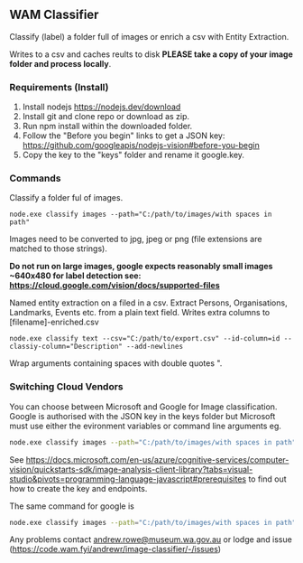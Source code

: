 ## WAM Classifier
Classify (label) a folder full of images or enrich a csv with Entity Extraction.

Writes to a csv and caches reults to disk **PLEASE take a copy of your image folder and process locally**.

### Requirements (Install)
1. Install nodejs https://nodejs.dev/download
2. Install git and clone repo or download as zip.
3. Run npm install within the downloaded folder.
4. Follow the "Before you begin" links to get a JSON key: https://github.com/googleapis/nodejs-vision#before-you-begin
5. Copy the key to the "keys" folder and rename it google.key.

### Commands
Classify a folder ful of images.
```shell
node.exe classify images --path="C:/path/to/images/with spaces in path"
```
Images need to be converted to jpg, jpeg or png (file extensions are matched to those strings).

**Do not run on large images, google expects reasonably small images ~640x480 for label detection see: https://cloud.google.com/vision/docs/supported-files**

Named entity extraction on a filed in a csv. Extract Persons, Organisations, Landmarks, Events etc. from a plain text field. Writes extra columns to [filename]-enriched.csv
```shell
node.exe classify text --csv="C:/path/to/export.csv" --id-column=id --classiy-column="Description" --add-newlines
```
Wrap arguments containing spaces with double quotes ".

### Switching Cloud Vendors
You can choose between Microsoft and Google for Image classification. Google is authorised with the JSON key in the keys
folder but Microsoft must use either the evironment variables or command line arguments eg.
```bash
node.exe classify images --path="C:/path/to/images/with spaces in path" --vendor=microsoft --microsoft-key="INSERT KEY" --microsoft-endpoint="INSER ENDPOINT"
```
See https://docs.microsoft.com/en-us/azure/cognitive-services/computer-vision/quickstarts-sdk/image-analysis-client-library?tabs=visual-studio&pivots=programming-language-javascript#prerequisites
to find out how to create the key and endpoints.

The same command for google is
```bash
node.exe classify images --path="C:/path/to/images/with spaces in path" --vendor=google
```
Any problems contact andrew.rowe@museum.wa.gov.au or lodge and issue (https://code.wam.fyi/andrewr/image-classifier/-/issues)